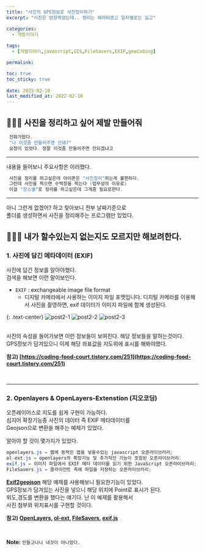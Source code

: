 ```yaml
---
title: "사진의 GPS정보로 사진정리하기"
excerpt: "사진은 엄청찍었는데.. 정리는 해야되겠고 일자별로는 싫고"

categories:
  - 개발이야기
  
tags:
  - [개발이야기,javascript,GIS,FileSavers,EXIF,geoCoding]

permalink: 

toc: true
toc_sticky: true
 
date: 2022-02-10
last_modified_at: 2022-02-10
---
```


## 🤷🏻‍♀️ 사진을 정리하고 싶어 제발 만들어줘

```java
 전화가왔다. 
 "나 이것좀 만들어주면 안돼?" 
 요청이 있엇다. 정말 이것좀 만들어주면 안되겠냐고 
```

---

 내용을 들어보니 주요사항은 이러했다. <br>

```java
 사진을 정리를 하고싶은데 아이폰은 "사진정리"하는게 불편하다.
 그런데 사진을 찍으면 수백장을 찍는다 (업무상의 이유로)
 이걸 "장소별"로 정리를 하고싶은데 그게좀 필요로한다.
```

---

 아니 그런게 없겠어? 하고 찾아보니 전부 날짜기준으로 <br>
 폴더를 생성하면서 사진을 정리해주는 프로그램만 있었다. <br>


## 🕵🏽‍♂️ 내가 할수있는지 없는지도 모르지만 해보려한다. 


### 1. 사진에 담긴 메타데이터 (EXIF)

사진에 담긴 정보를 알아야했다.<br>
검색을 해보면 이런 말이보인다. <br>

- `EXIF` :  exchangeable image file format
  - 디지털 카메라에서 사용하는 이미지 파일 포맷입니다. 디지털 카메라를 이용해서 사진을 촬영하면, exif 데이터가 이미지 파일에 함께 생성된다.


{: .text-center}
![post2-1](https://user-images.githubusercontent.com/57971757/153342716-62fc2bd1-4ac7-4c98-afcf-582bd4d8240f.jpg)
![post2-2](https://user-images.githubusercontent.com/57971757/153342738-6c488e0f-3451-4d81-93b8-27dc6c81690f.jpg)
![post2-3](https://user-images.githubusercontent.com/57971757/153342744-11e44cb1-d397-449c-8acf-eed083a65eb3.jpg)

<br>
사진의 속성을 들어가보면 이런 정보들이 보여진다. 
해당 정보들을 말하는것이다. <br>
GPS정보가 담겨있으니 이제 해당 좌표값을 지도위에 표시를 해봐야했다.
<br>


**참고) [https://coding-food-court.tistory.com/251](https://coding-food-court.tistory.com/251)**

<br>

---

### 2. Openlayers & OpenLayers-Extenstion (지오코딩)

오픈레이어스로 지도를 쉽게 구현이 가능하다.<br>
심지어 확장기능중 사진의 데이터 즉 EXIF 메타데이터를<br>
Geojson으로 변환을 해주는 예제가 있었다.<br>

알아야 할 것이 몇가지가 있었다.

```java
openlayers.js = 웹에 동적인 맵을 넣을수있는 javascript 오픈라이브러리;
ol-ext.js = openlayers의 확장기능 및 추가적인 기능이 포함된 오픈라이브러리.
exif.js = 이미지 파일에서 EXIF 메타 데이터를 읽기 위한 JavaScript 오픈라이브러리;
FileSavers.js = 클라이언트 측에 파일을 저장하는 오픈라이브러리;
```

**[Exif2geojson](https://viglino.github.io/ol-ext/examples/misc/exif2geojson.html)** 해당 예제를 사용해보니 필요한기능이 있었다.<br>
GPS정보가 담겨있는 사진을 넣으니 해당 위치에 Point로 표시가 된다.<br>
위도,경도를 변환을 했다는 얘기다. 난 이 예제를 활용해서 <br>
사진 첨부와 위치표시를 구현할 것이다.<br>


**참고) [OpenLayers](https://openlayers.org/), [ol-ext](https://viglino.github.io/ol-ext/), [FileSavers](https://github.com/eligrey/FileSaver.js), [exif.js](https://github.com/exif-js/exif-js)**

<br>



**Note:** `만들고나니 내것이 아니었다.` 